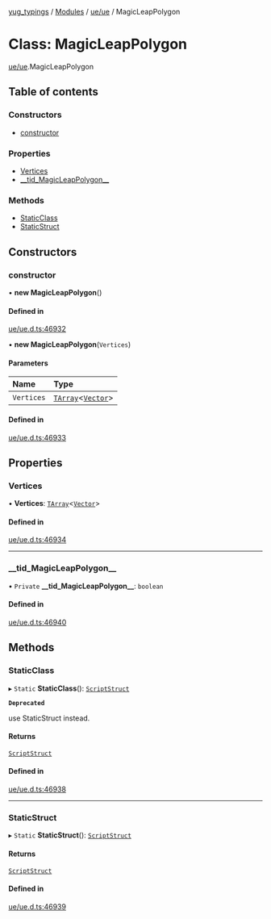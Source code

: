 [yug_typings](../README.md) / [Modules](../modules.md) / [ue/ue](../modules/ue_ue.md) / MagicLeapPolygon

# Class: MagicLeapPolygon

[ue/ue](../modules/ue_ue.md).MagicLeapPolygon

## Table of contents

### Constructors

- [constructor](ue_ue.MagicLeapPolygon.md#constructor)

### Properties

- [Vertices](ue_ue.MagicLeapPolygon.md#vertices)
- [\_\_tid\_MagicLeapPolygon\_\_](ue_ue.MagicLeapPolygon.md#__tid_magicleappolygon__)

### Methods

- [StaticClass](ue_ue.MagicLeapPolygon.md#staticclass)
- [StaticStruct](ue_ue.MagicLeapPolygon.md#staticstruct)

## Constructors

### constructor

• **new MagicLeapPolygon**()

#### Defined in

[ue/ue.d.ts:46932](https://github.com/YugMetaverse/yug_typings/blob/25cad34/ue/ue.d.ts#L46932)

• **new MagicLeapPolygon**(`Vertices`)

#### Parameters

| Name | Type |
| :------ | :------ |
| `Vertices` | [`TArray`](../interfaces/ue_puerts.TArray.md)<[`Vector`](ue_ue_s.Vector.md)\> |

#### Defined in

[ue/ue.d.ts:46933](https://github.com/YugMetaverse/yug_typings/blob/25cad34/ue/ue.d.ts#L46933)

## Properties

### Vertices

• **Vertices**: [`TArray`](../interfaces/ue_puerts.TArray.md)<[`Vector`](ue_ue_s.Vector.md)\>

#### Defined in

[ue/ue.d.ts:46934](https://github.com/YugMetaverse/yug_typings/blob/25cad34/ue/ue.d.ts#L46934)

___

### \_\_tid\_MagicLeapPolygon\_\_

• `Private` **\_\_tid\_MagicLeapPolygon\_\_**: `boolean`

#### Defined in

[ue/ue.d.ts:46940](https://github.com/YugMetaverse/yug_typings/blob/25cad34/ue/ue.d.ts#L46940)

## Methods

### StaticClass

▸ `Static` **StaticClass**(): [`ScriptStruct`](ue_ue.ScriptStruct.md)

**`Deprecated`**

use StaticStruct instead.

#### Returns

[`ScriptStruct`](ue_ue.ScriptStruct.md)

#### Defined in

[ue/ue.d.ts:46938](https://github.com/YugMetaverse/yug_typings/blob/25cad34/ue/ue.d.ts#L46938)

___

### StaticStruct

▸ `Static` **StaticStruct**(): [`ScriptStruct`](ue_ue.ScriptStruct.md)

#### Returns

[`ScriptStruct`](ue_ue.ScriptStruct.md)

#### Defined in

[ue/ue.d.ts:46939](https://github.com/YugMetaverse/yug_typings/blob/25cad34/ue/ue.d.ts#L46939)
